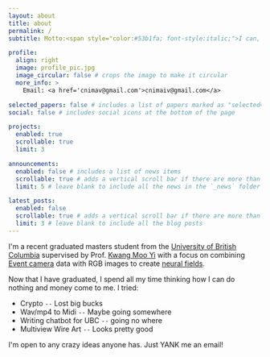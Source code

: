 ```yaml
---
layout: about
title: about
permalink: /
subtitle: Motto:<span style="color:#53b1fa; font-style:italic;">I can, therefore I will! Alea iacta est!</span>

profile:
  align: right
  image: profile_pic.jpg
  image_circular: false # crops the image to make it circular
  more_info: >
    Email: <a href='cnimav@gmail.com'>cnimaiv@gmail.com</a>

selected_papers: false # includes a list of papers marked as "selected={true}"
social: false # includes social icons at the bottom of the page

projects:
  enabled: true
  scrollable: true
  limit: 3

announcements:
  enabled: false # includes a list of news items
  scrollable: true # adds a vertical scroll bar if there are more than 3 news items
  limit: 5 # leave blank to include all the news in the `_news` folder

latest_posts:
  enabled: false
  scrollable: true # adds a vertical scroll bar if there are more than 3 new posts items
  limit: 3 # leave blank to include all the blog posts
---
```


I'm a recent graduated masters student from the [University of British Columbia](https://vision.cs.ubc.ca/) supervised by Prof. [Kwang Moo Yi](https://www.cs.ubc.ca/~kmyi/) with a focus on combining [Event camera](https://www.prophesee.ai/event-based-sensor-imx646-sony-prophesee/) data with RGB images to create [neural fields](https://www.matthewtancik.com/nerf).

Now that I have graduated, I spend all my time thinking how I can do nothing and money come to me. I tried:
- Crypto `--` Lost big bucks
- Wav/mp4 to Midi `--` Maybe going somewhere
- Writing chatbot for UBC `--` going no where
- Multiview Wire Art `--` Looks pretty good

I'm open to any crazy ideas anyone has. Just YANK me an email!

<!-- Write your biography here. Tell the world about yourself. Link to your favorite [subreddit](http://reddit.com). You can put a picture in, too. The code is already in, just name your picture `prof_pic.jpg` and put it in the `img/` folder.

Put your address / P.O. box / other info right below your picture. You can also disable any of these elements by editing `profile` property of the YAML header of your `_pages/about.md`. Edit `_bibliography/papers.bib` and Jekyll will render your [publications page](/al-folio/publications/) automatically.

Link to your social media connections, too. This theme is set up to use [Font Awesome icons](https://fontawesome.com/) and [Academicons](https://jpswalsh.github.io/academicons/), like the ones below. Add your Facebook, Twitter, LinkedIn, Google Scholar, or just disable all of them. -->
